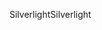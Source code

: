 <span data-ttu-id="81a20-101">Silverlight</span><span class="sxs-lookup"><span data-stu-id="81a20-101">Silverlight</span></span>